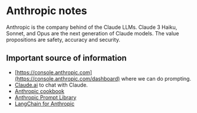 # Anthropic notes

Anthropic is the company behind of the Claude LLMs. Claude 3 Haiku, Sonnet, and Opus are the next generation of Claude models. The value propositions are safety, accuracy and security.

## Important source of information

* [https://console.anthropic.com](https://console.anthropic.com/dashboard) where we can do prompting.
* [Claude.ai](https://claude.ai/) to chat with Claude.
* [Anthropic cookbook](https://github.com/anthropics/anthropic-cookbook?tab=readme-ov-file#anthropic-cookbook)
* [Anthropic Prompt Library](https://docs.anthropic.com/claude/prompt-library)
* [LangChain for Anthropic](https://python.langchain.com/docs/integrations/platforms/anthropic)

